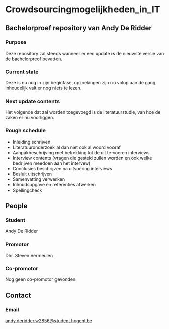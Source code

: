 # Crowdsourcingmogelijkheden_in_IT

## Bachelorproef repository van Andy De Ridder

### Purpose
Deze repository zal steeds wanneer er een update is de nieuwste versie van de bachelorpreof bevatten.

### Current state
Deze is nu nog in zijn beginfase, opzoekingen zijn nu volop aan de gang, inhoudelijk valt er nog niets te lezen.

### Next update contents
Het volgende dat zal worden toegevoegd is de literatuurstudie, van hoe de zaken er nu voorliggen.

### Rough schedule
* Inleiding schrijven
* Literatuuronderzoek al dan niet ook al woord vooraf
* Aanpakbeschrijving met betrekking tot de uit te voeren interviews
* Interview contents (vragen die gesteld zullen worden en ook welke bedrijven meedoen aan het intervew)
* Conclusies beschrijven na uitvoering interviews
* Besluit uitschrijven
* Samenvatting verwerken
* Inhoudsopgave en referenties afwerken
* Spellingcheck 

## People

### Student
Andy De Ridder

### Promotor
Dhr. Steven Vermeulen

### Co-promotor
Nog geen co-promotor gevonden.

## Contact
### Email
andy.deridder.w2856@student.hogent.be
